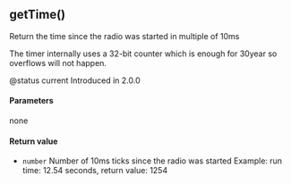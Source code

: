 <!-- This file was generated by the script. Do not edit it, any changes will be lost! -->

## getTime()



Return the time since the radio was started in multiple of 10ms

The timer internally uses a 32-bit counter which is enough for 30year so
overflows will not happen.

@status current Introduced in 2.0.0


#### Parameters

none

#### Return value

* `number` Number of 10ms ticks since the radio was started Example:
run time: 12.54 seconds, return value: 1254



